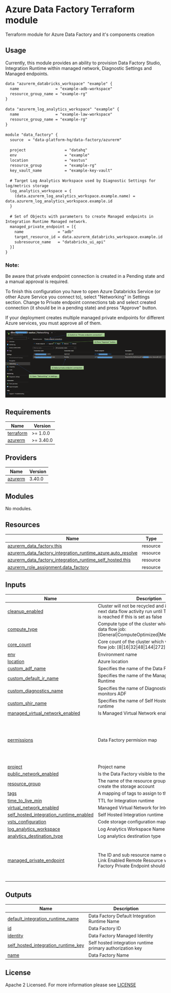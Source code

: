 # Azure Data Factory Terraform module
Terraform module for Azure Data Factory and it's components creation

## Usage
Currently, this module provides an ability to provision Data Factory Studio, Integration Runtime within managed network, Diagnostic Settings and Managed endpoints. 

```hcl
data "azurerm_databricks_workspace" "example" {
  name                = "example-adb-workspace"
  resource_group_name = "example-rg"
}

data "azurerm_log_analytics_workspace" "example" {
  name                = "example-law-workspace"
  resource_group_name = "example-rg"
}

module "data_factory" {
  source  = "data-platform-hq/data-factory/azurerm"

  project                 = "datahq"
  env                     = "example"
  location                = "eastus"
  resource_group          = "example-rg"
  key_vault_name          = "example-key-vault"

  # Target Log Analytics Workspace used by Diagnostic Settings for log/metrics storage
  log_analytics_workspace = { 
    (data.azurerm_log_analytics_workspace.example.name) = data.azurerm_log_analytics_workspace.example.id 
  }
  
  # Set of Objects with parameters to create Managed endpoints in Integration Runtime Managed network.
  managed_private_endpoint = [{
    name               = "adb"
    target_resource_id = data.azurerm_databricks_workspace.example.id
    subresource_name   = "databricks_ui_api"
  }]
}
```
### Note: 
Be aware that private endpoint connection is created in a Pending state and a manual approval is required.

To finish this configuration you have to open Azure Databricks Service (or other Azure Service you connect to), select "Networking" in Settings section. 
Change to Private endpoint connections tab and select created connection (it should be in a pending state) and press "Approve" button.

If your deployment creates multiple managed private endpoints for different Azure services, you must approve all of them.

![Managed private endpoint approve](img/approve_endpoint.png)

<!-- BEGIN_TF_DOCS -->
## Requirements

| Name                                                                      | Version   |
| ------------------------------------------------------------------------- | --------- |
| <a name="requirement_terraform"></a> [terraform](#requirement\_terraform) | >= 1.0.0  |
| <a name="requirement_azurerm"></a> [azurerm](#requirement\_azurerm)       | >= 3.40.0 |

## Providers

| Name                                                          | Version |
| ------------------------------------------------------------- | ------- |
| <a name="provider_azurerm"></a> [azurerm](#provider\_azurerm) | 3.40.0  |

## Modules

No modules.

## Resources

| Name                                                                                                                                                                                  | Type        |
| ------------------------------------------------------------------------------------------------------------------------------------------------------------------------------------- | ----------- |
| [azurerm_data_factory.this](https://registry.terraform.io/providers/hashicorp/azurerm/latest/docs/resources/data_factory)                                                             | resource    |
| [azurerm_data_factory_integration_runtime_azure.auto_resolve](https://registry.terraform.io/providers/hashicorp/azurerm/latest/docs/resources/data_factory_integration_runtime_azure) | resource    |
| [azurerm_data_factory_integration_runtime_self_hosted.this](https://registry.terraform.io/providers/hashicorp/azurerm/latest/docs/resources/data_factory_integration_runtime_self_hosted)           | resource    |
| [azurerm_role_assignment.data_factory](https://registry.terraform.io/providers/hashicorp/azurerm/latest/docs/resources/role_assignment)                                               | resource    |

## Inputs

| Name                                                                                                                                  | Description                                                                                                                                 | Type                                                                                                                                | Default                                                                       | Required |
| ------------------------------------------------------------------------------------------------------------------------------------- | ------------------------------------------------------------------------------------------------------------------------------------------- | ----------------------------------------------------------------------------------------------------------------------------------- | ----------------------------------------------------------------------------- | :------: |
| <a name="input_cleanup_enabled"></a> [cleanup\_enabled](#input\_cleanup\_enabled)                                                     | Cluster will not be recycled and it will be used in next data flow activity run until TTL (time to live) is reached if this is set as false | `bool`                                                                                                                              | `true`                                                                        |    no    |
| <a name="input_compute_type"></a> [compute\_type](#input\_compute\_type)                                                              | Compute type of the cluster which will execute data flow job: [General\|ComputeOptimized\|MemoryOptimized]                                  | `string`                                                                                                                            | `"General"`                                                                   |    no    |
| <a name="input_core_count"></a> [core\_count](#input\_core\_count)                                                                    | Core count of the cluster which will execute data flow job: [8\|16\|32\|48\|144\|272]                                                       | `number`                                                                                                                            | `8`                                                                           |    no    |
| <a name="input_env"></a> [env](#input\_env)                                                                                           | Environment name                                                                                                                            | `string`                                                                                                                            | n/a                                                                           |   yes    |
| <a name="input_location"></a> [location](#input\_location)                                                                            | Azure location                                                                                                                              | `string`                                                                                                                            | n/a                                                                           |   yes    |
| <a name="input_custom_adf_name"></a> [custom\_adf\_name](#input\_custom\_adf\_name)                                                   | Specifies the name of the Data Factory                                                                                                      | `string`                                                                                                                            | `null`                                                                        |    no    |
| <a name="input_custom_default_ir_name"></a> [custom\_default\_ir\_name](#input\_custom\_default\_ir\_name)                            | Specifies the name of the Managed Integration Runtime                                                                                       | `string`                                                                                                                            | `null`                                                                        |    no    |
| <a name="input_custom_diagnostics_name"></a> [custom\_diagnostics\_name](#input\_custom\_diagnostics\_name)                           | Specifies the name of Diagnostic Settings that monitors ADF                                                                                 | `string`                                                                                                                            | `null`                                                                        |    no    |
| <a name="input_custom_shir_name"></a> [custom\_shir\_name](#input\_custom\_shir\_name)                                                | Specifies the name of Self Hosted Integration runtime                                                                                       | `string`                                                                                                                            | `null`                                                                        |    no    |
| <a name="input_managed_virtual_network_enabled"></a> [managed\_virtual\_network\_enabled](#input\_managed\_virtual\_network\_enabled) | Is Managed Virtual Network enabled?                                                                                                         | `bool`                                                                                                                              | `true`                                                                        |    no    |
| <a name="input_permissions"></a> [permissions](#input\_permissions)                                                                   | Data Factory permision map                                                                                                                  | `list(map(string))`                                                                                                                 | <pre>[<br>  {<br>    "object_id": null,<br>    "role": null<br>  }<br>]</pre> |    no    |
| <a name="input_project"></a> [project](#input\_project)                                                                               | Project name                                                                                                                                | `string`                                                                                                                            | n/a                                                                           |   yes    |
| <a name="input_public_network_enabled"></a> [public\_network\_enabled](#input\_public\_network\_enabled)                              | Is the Data Factory visible to the public network?                                                                                          | `bool`                                                                                                                              | `false`                                                                       |    no    |
| <a name="input_resource_group"></a> [resource\_group](#input\_resource\_group)                                                        | The name of the resource group in which to create the storage account                                                                       | `string`                                                                                                                            | n/a                                                                           |   yes    |
| <a name="input_tags"></a> [tags](#input\_tags)                                                                                        | A mapping of tags to assign to the resource                                                                                                 | `map(any)`                                                                                                                          | `{}`                                                                          |    no    |
| <a name="input_time_to_live_min"></a> [time\_to\_live\_min](#input\_time\_to\_live\_min)                                              | TTL for Integration runtime                                                                                                                 | `string`                                                                                                                            | `15`                                                                          |    no    |
| <a name="input_virtual_network_enabled"></a> [virtual\_network\_enabled](#input\_virtual\_network\_enabled)                           | Managed Virtual Network for Integration runtime                                                                                             | `bool`                                                                                                                              | `true`                                                                        |    no    |
| <a name="input_self_hosted_integration_runtime_enabled"></a> [self\_hosted\_integration\_runtime\_enabled](#input\_self\_hosted\_integration\_runtime\_enabled) | Self Hosted Integration runtime                                                                                                             | `bool`                                                                                                                              | `false`                                                                       |    no    |
| <a name="input_vsts_configuration"></a> [vsts\_configuration](#input\_vsts\_configuration)                                            | Code storage configuration map                                                                                                              | `map(string)`                                                                                                                       | `{}`                                                                          |    no    |
| <a name="input_log_analytics_workspace"></a> [log\_analytics\_workspace](#input\log\_analytics\_workspace)                            | Log Analytics Workspace Name to ID map                                                                                                      | `map(string)`                                                                                                                       | `{}`                                                                          |    no    |
| <a name="input_analytics_destination_type"></a> [analytics\_destination\_type](#input\log\_analytics\_destination\_type)              | Log analytics destination type                                                                                                              | `string`                                                                                                                            | `Dedicated`                                                                   |    no    |
| <a name="input_managed_private_endpoint"></a> [managed\_private\_endpoint](#input\managed\_private\_endpoint)                         | The ID  and sub resource name of the Private Link Enabled Remote Resource which this Data Factory Private Endpoint should be connected to   | <pre> set(object({<br>   name               = string <br>   target_resource_id = string <br>   subresource_name   = string <br> })) | `[]`                                                                          |    no    |

## Outputs

| Name                                                                                                                                       | Description                                   |
| ------------------------------------------------------------------------------------------------------------------------------------------ | --------------------------------------------- |
| <a name="output_default_integration_runtime_name"></a> [default\_integration\_runtime\_name](#output\_default\_integration\_runtime\_name) | Data Factory Default Integration Runtime Name |
| <a name="output_id"></a> [id](#output\_id)                                                                                                 | Data Factory ID                               |
| <a name="output_identity"></a> [identity](#output\_identity)                                                                               | Data Factory Managed Identity                 |
| <a name="output_self_hosted_integration_runtime_key"></a> [self\_hosted\_integration\_runtime\_key](#output\_self\_hosted\_integration\_runtime\_key)        | Self hosted integration runtime primary authorization key    |
| <a name="output_name"></a> [name](#output\_name)                                                                                           | Data Factory Name                             |
<!-- END_TF_DOCS -->

## License

Apache 2 Licensed. For more information please see [LICENSE](https://github.com/data-platform-hq/terraform-azurerm-data-factory/tree/main/LICENSE)

